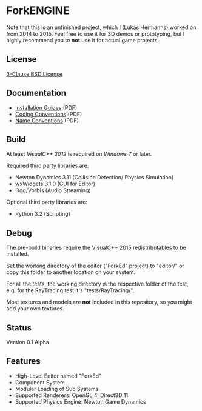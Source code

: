 ForkENGINE
==========

Note that this is an unfinished project, which I (Lukas Hermanns) worked on from 2014 to 2015.
Feel free to use it for 3D demos or prototyping, but I highly recommend you to **not** use it for actual game projects.


License
-------

[3-Clause BSD License](https://github.com/LukasBanana/ForkENGINE/blob/master/LICENSE.txt)


Documentation
-------------

- [Installation Guides](https://github.com/LukasBanana/ForkENGINE/blob/master/docu/TeX/Installation%20Guides/Installation%20Guides.pdf) (PDF)
- [Coding Conventions](https://github.com/LukasBanana/ForkENGINE/blob/master/docu/TeX/Coding%20Conventions/Coding%20Conventions.pdf) (PDF)
- [Name Conventions](https://github.com/LukasBanana/ForkENGINE/blob/master/docu/TeX/Name%20Conventions/Name%20Conventions.pdf) (PDF)


Build
-----

At least *VisualC++ 2012* is required on *Windows 7* or later.

Required third party libraries are:
* Newton Dynamics 3.11 (Collision Detection/ Physics Simulation)
* wxWidgets 3.1.0 (GUI for Editor)
* Ogg/Vorbis (Audio Streaming)

Optional third party libraries are:
* Python 3.2 (Scripting)


Debug
-----

The pre-build binaries require the [VisualC++ 2015 redistributables](https://www.microsoft.com/en-us/download/details.aspx?id=48145) to be installed.

Set the working directory of the editor ("ForkEd" project) to "editor/"
or copy this folder to another location on your system.

For all the tests, the working directory is the respective folder of the test,
e.g. for the RayTracing test it's "tests/RayTracing/".

Most textures and models are **not** included in this repository, so you might add your own textures.


Status
------

Version 0.1 Alpha


Features
--------

* High-Level Editor named "ForkEd"
* Component System
* Modular Loading of Sub Systems
* Supported Renderers: OpenGL 4, Direct3D 11
* Supported Physics Engine: Newton Game Dynamics
